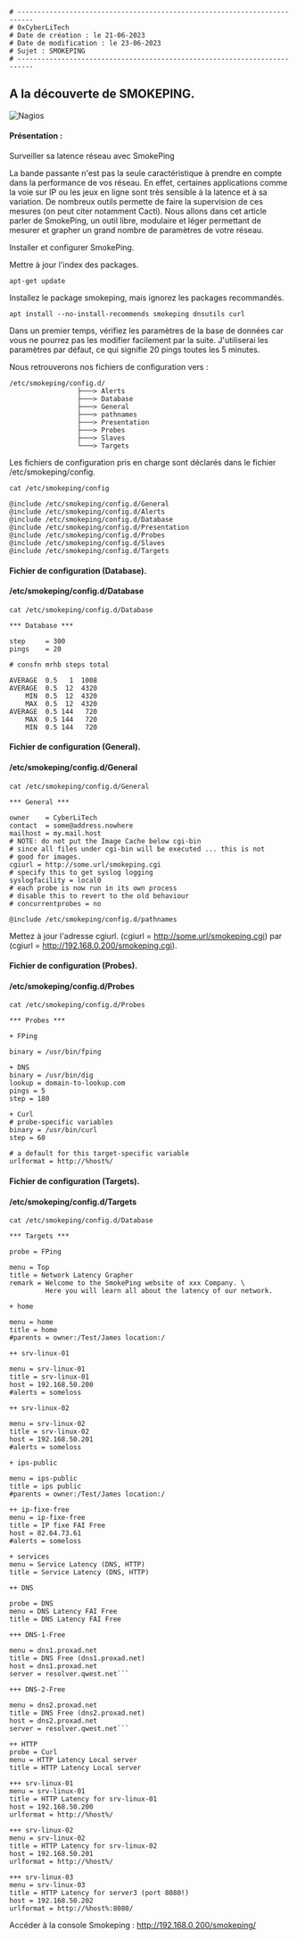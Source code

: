 ```
# --------------------------------------------------------------------------
# 0xCyberLiTech
# Date de création : le 21-06-2023
# Date de modification : le 23-06-2023
# Sujet : SMOKEPING
# --------------------------------------------------------------------------
```
## A la découverte de SMOKEPING.

![Nagios](./images/smokeping.png)

#### Présentation :

Surveiller sa latence réseau avec SmokePing

La bande passante n'est pas la seule caractéristique à prendre en compte dans la performance de vos réseau. En effet, certaines applications comme la voie sur IP ou les jeux en ligne sont très sensible à la latence et à sa variation. De nombreux outils permette de faire la supervision de ces mesures (on peut citer notamment Cacti). Nous allons dans cet article parler de SmokePing, un outil libre, modulaire et léger permettant de mesurer et grapher un grand nombre de paramètres de votre réseau.

Installer et configurer SmokePing.

Mettre à jour l'index des packages.
```
apt-get update
```
Installez le package smokeping, mais ignorez les packages recommandés.
```
apt install --no-install-recommends smokeping dnsutils curl
```
Dans un premier temps, vérifiez les paramètres de la base de données car vous ne pourrez pas les modifier facilement par la suite. 
J'utiliserai les paramètres par défaut, ce qui signifie 20 pings toutes les 5 minutes.

Nous retrouverons nos fichiers de configuration vers :
```
/etc/smokeping/config.d/
                 ├───> Alerts
                 ├───> Database
                 ├───> General
                 ├───> pathnames
                 ├───> Presentation
                 ├───> Probes
                 ├───> Slaves
                 └───> Targets
```
Les fichiers de configuration pris en charge sont déclarés dans le fichier /etc/smokeping/config.
```
cat /etc/smokeping/config

@include /etc/smokeping/config.d/General
@include /etc/smokeping/config.d/Alerts
@include /etc/smokeping/config.d/Database
@include /etc/smokeping/config.d/Presentation
@include /etc/smokeping/config.d/Probes
@include /etc/smokeping/config.d/Slaves
@include /etc/smokeping/config.d/Targets
```
#### Fichier de configuration (Database).
#### /etc/smokeping/config.d/Database
```
cat /etc/smokeping/config.d/Database

*** Database ***

step     = 300
pings    = 20

# consfn mrhb steps total

AVERAGE  0.5   1  1008
AVERAGE  0.5  12  4320
    MIN  0.5  12  4320
    MAX  0.5  12  4320
AVERAGE  0.5 144   720
    MAX  0.5 144   720
    MIN  0.5 144   720
```
#### Fichier de configuration (General).
#### /etc/smokeping/config.d/General
```
cat /etc/smokeping/config.d/General

*** General ***

owner    = CyberLiTech
contact  = some@address.nowhere
mailhost = my.mail.host
# NOTE: do not put the Image Cache below cgi-bin
# since all files under cgi-bin will be executed ... this is not
# good for images.
cgiurl = http://some.url/smokeping.cgi
# specify this to get syslog logging
syslogfacility = local0
# each probe is now run in its own process
# disable this to revert to the old behaviour
# concurrentprobes = no

@include /etc/smokeping/config.d/pathnames
```
Mettez à jour l'adresse cgiurl. 
(cgiurl = http://some.url/smokeping.cgi) par (cgiurl = http://192.168.0.200/smokeping.cgi).

#### Fichier de configuration (Probes).
#### /etc/smokeping/config.d/Probes
```
cat /etc/smokeping/config.d/Probes

*** Probes ***

+ FPing

binary = /usr/bin/fping

+ DNS
binary = /usr/bin/dig
lookup = domain-to-lookup.com
pings = 5
step = 180

+ Curl
# probe-specific variables
binary = /usr/bin/curl
step = 60

# a default for this target-specific variable
urlformat = http://%host%/
```
#### Fichier de configuration (Targets).
#### /etc/smokeping/config.d/Targets
```
cat /etc/smokeping/config.d/Database

*** Targets ***

probe = FPing

menu = Top
title = Network Latency Grapher
remark = Welcome to the SmokePing website of xxx Company. \
         Here you will learn all about the latency of our network.

+ home

menu = home
title = home
#parents = owner:/Test/James location:/

++ srv-linux-01

menu = srv-linux-01
title = srv-linux-01
host = 192.168.50.200
#alerts = someloss

++ srv-linux-02

menu = srv-linux-02
title = srv-linux-02
host = 192.168.50.201
#alerts = someloss

+ ips-public

menu = ips-public
title = ips public
#parents = owner:/Test/James location:/

++ ip-fixe-free
menu = ip-fixe-free
title = IP fixe FAI Free
host = 82.64.73.61
#alerts = someloss

+ services
menu = Service Latency (DNS, HTTP)
title = Service Latency (DNS, HTTP)

++ DNS

probe = DNS
menu = DNS Latency FAI Free
title = DNS Latency FAI Free

+++ DNS-1-Free

menu = dns1.proxad.net
title = DNS Free (dns1.proxad.net)
host = dns1.proxad.net
server = resolver.qwest.net```

+++ DNS-2-Free

menu = dns2.proxad.net
title = DNS Free (dns2.proxad.net)
host = dns2.proxad.net
server = resolver.qwest.net```

++ HTTP
probe = Curl
menu = HTTP Latency Local server
title = HTTP Latency Local server

+++ srv-linux-01
menu = srv-linux-01
title = HTTP Latency for srv-linux-01
host = 192.168.50.200
urlformat = http://%host%/

+++ srv-linux-02
menu = srv-linux-02
title = HTTP Latency for srv-linux-02
host = 192.168.50.201
urlformat = http://%host%/

+++ srv-linux-03
menu = srv-linux-03
title = HTTP Latency for server3 (port 8080!)
host = 192.168.50.202
urlformat = http://%host%:8080/

```

Accéder à la console Smokeping :
http://192.168.0.200/smokeping/







